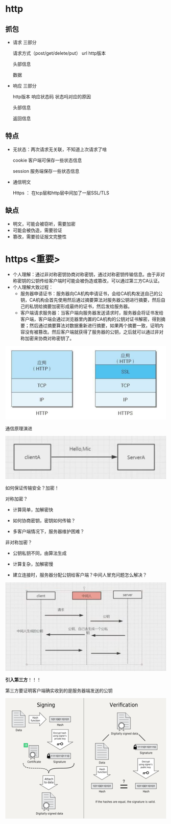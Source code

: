 # http

## 抓包

- 请求 三部分

  请求方式（post/get/delete/put）  url   http版本

  头部信息

  数据

- 响应 三部分

  http版本  响应状态码 状态吗对应的原因

  头部信息

  返回信息

## 特点

- 无状态：两次请求无关联，不知道上次请求了啥

  cookie 客户端可保存一些状态信息

  session 服务端保存一些状态信息

- 通信明文

  Https  ： 在tcp层和http层中间加了一层SSL/TLS

## 缺点

- 明文，可能会被窃听，需要加密
- 可能会被伪造，需要验证
- 篡改，需要验证报文完整性



# https <重要>

- 个人理解：通过非对称密钥协商对称密钥，通过对称密钥传输信息。由于非对称密钥的公钥传给客户端时可能会被伪造或篡改，可以通过第三方CA认证。
- 个人理解大致过程：
  - 服务器申请证书：服务器向CA机构申请证书，会给CA机构发送自己的公钥，CA机构会首先使用然后通过摘要算法对服务器公钥进行摘要，然后自己的私钥给摘要加密形成最终的证书，然后发给服务器。
  - 客户端请求服务器：当客户端向服务器发送请求时，服务器会将证书发给客户端，客户端会通过浏览器里内置的CA机构的公钥对证书解密，得到摘要；然后通过摘要算法对数据重新进行摘要，如果两个摘要一致，证明内容没有被篡改。然后客户端就获得了服务器的公钥，之后就可以通过非对称加密来协商对称密钥了。



![image-20200309152316378](http%E5%92%8Chttps.assets/image-20200309152316378.png)





通信原理演进

![image-20200222015321063](http%E5%92%8Chttps.assets/image-20200222015321063.png)

如何保证传输安全？加密！

对称加密？

- 计算简单，加解密快
- 如何协商密钥，密钥如何传输？

- 多客户端情况下，服务器维护困难？

非对称加密？

- 公钥私钥不同，由算法生成

- 计算复杂，加解密慢

- 建立连接时，服务器分配公钥给客户端？中间人冒充问题怎么解决？

  

![image-20200222020956300](http%E5%92%8Chttps.assets/image-20200222020956300.png)



**引入第三方**！！！

第三方要证明客户端确实收到的是服务器端发送的公钥

![image-20200309152431473](http%E5%92%8Chttps.assets/image-20200309152431473.png)







